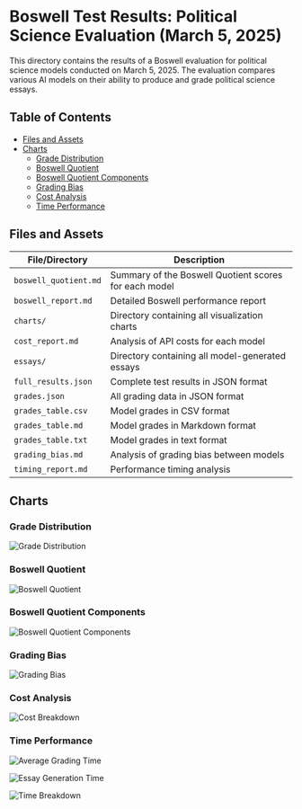 # Boswell Test Results: Political Science Evaluation (March 5, 2025)

This directory contains the results of a Boswell evaluation for political science models conducted on March 5, 2025. The evaluation compares various AI models on their ability to produce and grade political science essays.

## Table of Contents

- [Files and Assets](#files-and-assets)
- [Charts](#charts)
  - [Grade Distribution](#grade-distribution)
  - [Boswell Quotient](#boswell-quotient)
  - [Boswell Quotient Components](#boswell-quotient-components)
  - [Grading Bias](#grading-bias)
  - [Cost Analysis](#cost-analysis)
  - [Time Performance](#time-performance)

## Files and Assets

| File/Directory | Description |
|----------------|-------------|
| `boswell_quotient.md` | Summary of the Boswell Quotient scores for each model |
| `boswell_report.md` | Detailed Boswell performance report |
| `charts/` | Directory containing all visualization charts |
| `cost_report.md` | Analysis of API costs for each model |
| `essays/` | Directory containing all model-generated essays |
| `full_results.json` | Complete test results in JSON format |
| `grades.json` | All grading data in JSON format |
| `grades_table.csv` | Model grades in CSV format |
| `grades_table.md` | Model grades in Markdown format |
| `grades_table.txt` | Model grades in text format |
| `grading_bias.md` | Analysis of grading bias between models |
| `timing_report.md` | Performance timing analysis |

## Charts

### Grade Distribution

![Grade Distribution](charts/grade_distribution.png)

### Boswell Quotient

![Boswell Quotient](charts/boswell_quotient.png)

### Boswell Quotient Components

![Boswell Quotient Components](charts/boswell_quotient_components.png)

### Grading Bias

![Grading Bias](charts/grading_bias.png)

### Cost Analysis

![Cost Breakdown](charts/cost_breakdown.png)

### Time Performance

![Average Grading Time](charts/average_grading_time.png)

![Essay Generation Time](charts/essay_generation_time.png)

![Time Breakdown](charts/time_breakdown.png)